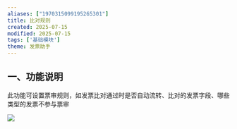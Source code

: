```yaml
---
aliases: ["1970315099195265301"]
title: 比对规则
created: 2025-07-15
modified: 2025-07-15
tags: ['基础模块']
theme: 发票助手
---
```


## 一、功能说明

此功能可设置票审规则，如发票比对通过时是否自动流转、比对的发票字段、哪些类型的发票不参与票审

![](https://myhelpdoc.oss-cn-heyuan.aliyuncs.com/mdimages/dad2d5aa8b7b8014316cbdcbb0afaade.jpg)